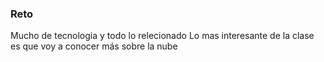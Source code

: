 ### Reto 
Mucho de tecnologia y todo lo relecionado 
Lo mas interesante de la clase es que voy a conocer más sobre la nube  
